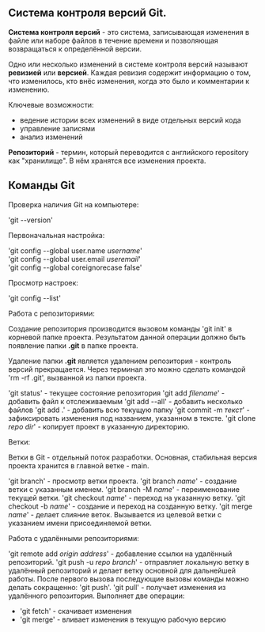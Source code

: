 ## Система контроля версий Git.

__Система контроля версий__ - это система, записывающая изменения
в файле или наборе файлов в течение времени и позволяющая
возвращаться к определённой версии.

Одно или несколько изменений в системе контроля версий
называют __ревизией__ или __версией__. Каждая ревизия содержит информацию
о том, что изменилось, кто внёс изменения, когда это было и
комментарии к изменению.

Ключевые возможности:
- ведение истории всех изменений в виде отдельных версий кода
- управление записями
- анализ изменений

__Репозиторий__ - термин, который переводится с английского
repository как "хранилище". В нём хранятся все изменения проекта.

## Команды Git

Проверка наличия Git на компьютере:

'git --version'

Первоначальная настройка:

'git config --global user.name _username_'  
'git config --global user.email _useremail_'  
'git config --global coreignorecase false'  

Просмотр настроек:

'git config --list'

Работа с репозиториями:

Создание репозитория производится вызовом команды 'git init'
в корневой папке проекта. Результатом данной операции должно
быть появление папки __.git__ в папке проекта.

Удаление папки __.git__ является удалением репозитория -
контроль версий прекращается. Через терминал это можно сделать
командой 'rm -rf .git', вызванной из папки проекта.

'git status' - текущее состояние репозитория
'git add _filename_' - добавить файл к отслеживаемым
'git add --all' - добавить несколько файлов
'git add .' - добавить всю текущую папку
'git commit -m _текст_' - зафиксировать изменения под названием,
указанном в тексте.
'git clone _repo_ _dir_' - копирует проект в указанную директорию.

Ветки:

Ветки в Git - отдельный поток разработки.
Основная, стабильная версия проекта хранится
в главной ветке - main.

'git branch' - просмотр ветки проекта.
'git branch _name_' - создание ветки с указанным именем.
'git branch -M _name_' - переименование текущей ветки.
'git checkout _name_' - переход на указанную ветку.
'git checkout -b _name_' - создание и переход на созданную ветку.
'git merge _name_' - делает слияние веток. Вызывается из целевой ветки
с указанием имени присоединяемой ветки.

Работа с удалёнными репозиториями:

'git remote add _origin_ _address_' - добавление ссылки на удалённый
репозиторий.
'git push -u _repo_ _branch_' - отправляет локальную ветку в удалённый
репозиторий и делает ветку основной для дальнейшей работы. После первого вызова
последующие вызовы команды можно делать сокращенно: 'git push'.
'git pull' - получает изменения из удалённого репозитория. Выполняет
две операции:
- 'git fetch' - скачивает изменения
- 'git merge' - вливает изменения в текущую рабочую версию
 

